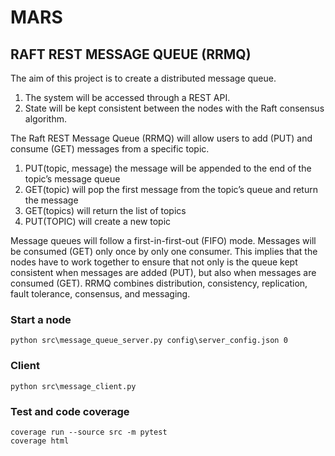 # MARS

## RAFT REST MESSAGE QUEUE (RRMQ)
The aim of this project is to create a distributed message queue.
1. The system will be accessed through a REST API.
2. State will be kept consistent between the nodes with the Raft consensus
algorithm.

The Raft REST Message Queue (RRMQ) will allow users to add (PUT) and
consume (GET) messages from a specific topic.
1. PUT(topic, message) the message will be appended to the end of the
topic’s message queue
2. GET(topic) will pop the first message from the topic’s queue and return
the message
3. GET(topics) will return the list of topics
4. PUT(TOPIC) will create a new topic

Message queues will follow a first-in-first-out (FIFO) mode.
Messages will be consumed (GET) only once by only one consumer. This implies
that the nodes have to work together to ensure that not only is the queue
kept consistent when messages are added (PUT), but also when messages are
consumed (GET).
RRMQ combines distribution,
consistency, replication, fault tolerance, consensus, and messaging. 

### Start a node
    python src\message_queue_server.py config\server_config.json 0
    
### Client 
    python src\message_client.py 
    
### Test and code coverage
    coverage run --source src -m pytest
    coverage html

